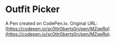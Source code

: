 # Outfit Picker

A Pen created on CodePen.io. Original URL: [https://codepen.io/sc0ttr0berts0n/pen/MZqeRq](https://codepen.io/sc0ttr0berts0n/pen/MZqeRq).


